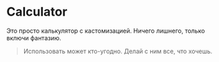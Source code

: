 # Calculator
Это просто калькулятор с кастомизацией. Ничего лишнего, только включи фантазию.
> Использовать может кто-угодно. Делай с ним все, что хочешь.

